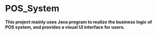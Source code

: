 # POS_System
**This project mainly uses Java program to realize the business logic of POS system, and provides a visual UI interface for users.**
